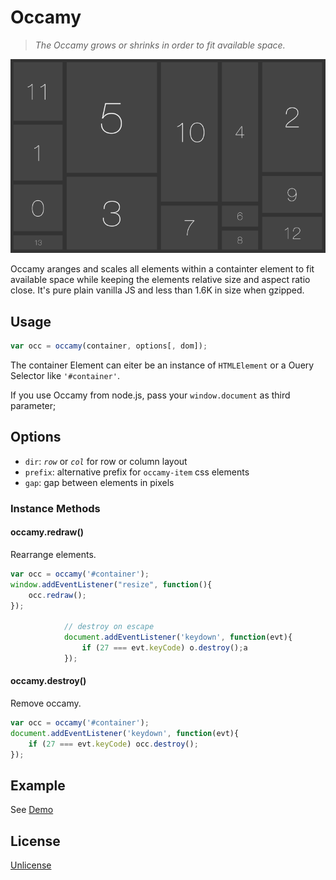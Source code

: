 # Occamy

> *The Occamy grows or shrinks in order to fit available space.*

![occamy example](example/example.png)

Occamy aranges and scales all elements within a containter element to fit available space while keeping the elements relative size and aspect ratio close. It's pure plain vanilla JS and less than 1.6K in size when gzipped.

## Usage

``` javascript
var occ = occamy(container, options[, dom]);
```

The container Element can eiter be an instance of `HTMLElement` or a Ouery Selector like `'#container'`.

If you use Occamy from node.js, pass your `window.document` as third parameter;

## Options 

* `dir`: *`row`* or *`col`* for row or column layout
* `prefix`: alternative prefix for `occamy-item` css elements
* `gap`: gap between elements in pixels

### Instance Methods

#### occamy.redraw()

Rearrange elements.

``` javascript
var occ = occamy('#container');
window.addEventListener("resize", function(){
	occ.redraw();
});
			
			// destroy on escape
			document.addEventListener('keydown', function(evt){
				if (27 === evt.keyCode) o.destroy();a
			});

```

#### occamy.destroy()

Remove occamy.

``` javascript
var occ = occamy('#container');
document.addEventListener('keydown', function(evt){
	if (27 === evt.keyCode) occ.destroy();
});
```

## Example

See [Demo](example/demo.html)

## License

[Unlicense](http://unlicense.org/UNLICENSE)
